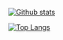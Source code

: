  

[![Github stats](https://github-readme-stats.vercel.app/api?username=m04az&hide=stars&show_icons=true&theme=dracula&include_all_commits=true&count_private=true)](https://github.com/m04az?tab=repositories)

[![Top Langs](https://github-readme-stats.vercel.app/api/top-langs/?username=m04az&layout=compact&theme=dracula)](https://github.com/m04az?tab=repositories)




<!--
**m04az/m04az** is a ✨ _special_ ✨ repository because its `README.md` (this file) appears on your GitHub profile.

Here are some ideas to get you started:

- 🔭 I’m currently working on ...
- 🌱 I’m currently learning ...
- 👯 I’m looking to collaborate on ...
- 🤔 I’m looking for help with ...
- 💬 Ask me about ...
- 📫 How to reach me: ...
- 😄 Pronouns: ...
- ⚡ Fun fact: ...
-->
